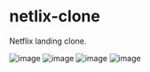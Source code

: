 # netlix-clone
Netflix landing clone.

![image](https://user-images.githubusercontent.com/80367899/208171152-32d90881-e1df-47a1-9df2-f748b4e627e2.png)
![image](https://user-images.githubusercontent.com/80367899/208171212-ebc1789a-8fca-4320-8e43-31b4898485d6.png)
![image](https://user-images.githubusercontent.com/80367899/208171247-284ff1e0-1792-4aaa-a081-f7b93f4f5a4b.png)
![image](https://user-images.githubusercontent.com/80367899/208171331-17235d4a-e914-4544-98bb-e7748ad795f6.png)
